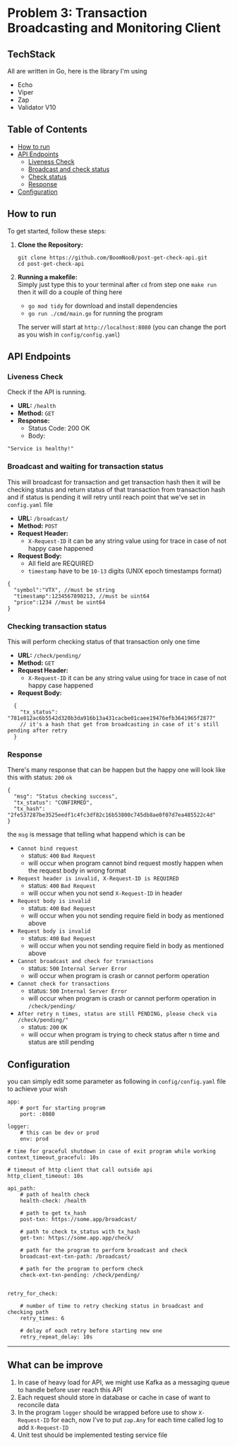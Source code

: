 
# Problem 3: Transaction Broadcasting and Monitoring Client 

## TechStack
All are written in Go, here is the library I'm using
- Echo
- Viper
- Zap
- Validator V10
## Table of Contents

- [How to run](#how-to-run)
- [API Endpoints](#api-endpoints)
  - [Liveness Check](#liveness-check)
  - [Broadcast and check status](#broadcast-and-waiting-for-transaction-status)
  - [Check status](#checking-transaction-status)
  - [Response](#response)
- [Configuration](#configuration)

## How to run

To get started, follow these steps:

1. **Clone the Repository:**
   ```
   git clone https://github.com/BoomNooB/post-get-check-api.git
   cd post-get-check-api
   ```
   

4. **Running a makefile:**\
   Simply just type this to your terminal after `cd` from step one
   `make run`
   then it will do a couple of thing here
   - `go mod tidy` for download and install dependencies  
   - `go run ./cmd/main.go` for running the program

   The server will start at `http://localhost:8080` (you can change the port as you wish in `config/config.yaml`)

## API Endpoints

### Liveness Check

Check if the API is running.

- **URL:** `/health`
- **Method:** `GET`
- **Response:**
  - Status Code: 200 OK
  - Body:
```
"Service is healthy!"
```
### Broadcast and waiting for transaction status

This will broadcast for transaction and get transaction hash
then it will be checking status and return status of that transaction from transaction hash
and if status is pending it will retry until reach point that we've set in `config.yaml` file

- **URL:** `/broadcast/`
- **Method:** `POST`
- **Request Header:** 
	- `X-Request-ID` it can be any string value using for trace in case of not happy case happened
- **Request Body:** 
	- All field are REQUIRED 
	- `timestamp` have to be `10-13` digits (UNIX epoch timestamps format)
```
{
  "symbol":"VTX", //must be string 
  "timestamp":1234567890213, //must be uint64
  "price":1234 //must be uint64
}
```

### Checking transaction status

This will perform checking status of that transaction only one time

- **URL:** `/check/pending/`
- **Method:** `GET`
- **Request Header:** 
	- `X-Request-ID` it can be any string value using for trace in case of not happy case happened
- **Request Body:**
```
  {
    "tx_status": "781e812ac6b5542d320b3da916b13a431cacbe01caee19476efb3641965f2877"
    // it's a hash that get from broadcasting in case of it's still pending after retry
  }
```


### Response
There's many response that can be happen but the happy one will look like this with status: `200` `ok`
```
{
  "msg": "Status checking success",
  "tx_status": "CONFIRMED",
  "tx_hash": "2fe537287be3525eedf1c4fc3df82c16b53800c745db8ae0f07d7ea485522c4d"
} 
```
the `msg` is message that telling what happend which is can be

- `Cannot bind request`  
	- status: `400` `Bad Request`
	- will occur when program cannot bind request mostly happen when the request body in wrong format
- `Request header is invalid, X-Request-ID is REQUIRED`
	- status: `400` `Bad Request`
	- will occur when you not send `X-Request-ID` in header
- `Request body is invalid`
	- status: `400` `Bad Request`
	- will occur when you not sending require field in body as mentioned above 
- `Request body is invalid`
	- status: `400` `Bad Request`
	- will occur when you not sending require field in body as mentioned above 
- `Cannot broadcast and check for transactions`
	- status: `500` `Internal Server Error`
	- will occur when program is crash or cannot perform operation 
- `Cannot check for transactions`
	- status: `500` `Internal Server Error`
	- will occur when program is crash or cannot perform operation in `/check/pending/`
- `After retry n times, status are still PENDING, please check via /check/pending/"`
	- status: `200` `OK`
	- will occur when program is trying to check status after n time and status are still pending



## Configuration

you can simply edit some parameter as following in `config/config.yaml` file to achieve your wish
```
app:
	# port for starting program
	port: :8080 
	
logger:
	# this can be dev or prod
	env: prod 

# time for graceful shutdown in case of exit program while working
context_timeout_graceful: 10s 

# timeout of http client that call outside api
http_client_timeout: 10s 

api_path:
	# path of health check
	health-check: /health 

	# path to get tx_hash
	post-txn: https://some.app/broadcast/
	
	# path to check tx_status with tx_hash
	get-txn: https://some.app.app/check/
	
	# path for the program to perform broadcast and check
	broadcast-ext-txn-path: /broadcast/

	# path for the program to perform check
	check-ext-txn-pending: /check/pending/


retry_for_check:

	# number of time to retry checking status in broadcast and checking path
	retry_times: 6

	# delay of each retry before starting new one
	retry_repeat_delay: 10s
```

---
## What can be improve
1. In case of heavy load for API, we might use Kafka as a messaging queue to handle before user reach this API
2. Each request should store in database or cache in case of want to reconcile data
3. In the program `logger` should be wrapped before use to show `X-Request-ID` for each, now I've to put `zap.Any` for each time called log to add `X-Request-ID`
4. Unit test should be implemented testing service file